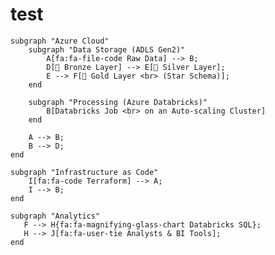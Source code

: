 # test


    subgraph "Azure Cloud"
        subgraph "Data Storage (ADLS Gen2)"
            A[fa:fa-file-code Raw Data] --> B;
            D[🥉 Bronze Layer] --> E[🥈 Silver Layer];
            E --> F[🥇 Gold Layer <br> (Star Schema)];
        end

        subgraph "Processing (Azure Databricks)"
            B[Databricks Job <br> on an Auto-scaling Cluster]
        end

        A --> B;
        B --> D;
    end

    subgraph "Infrastructure as Code"
        I[fa:fa-code Terraform] --> A;
        I --> B;
    end

    subgraph "Analytics"
       F --> H{fa:fa-magnifying-glass-chart Databricks SQL};
       H --> J[fa:fa-user-tie Analysts & BI Tools];
    end
